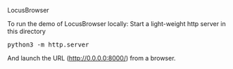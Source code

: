 LocusBrowser

To run the demo of LocusBrowser locally:
Start a light-weight http server in this directory
<pre>python3 -m http.server</pre>

And launch the URL (http://0.0.0.0:8000/) from a browser.
